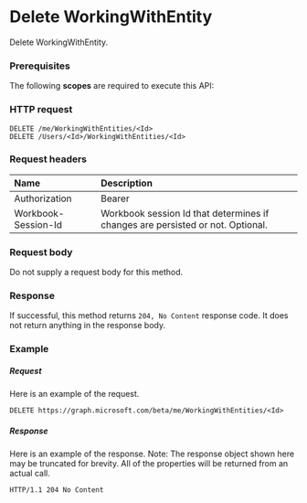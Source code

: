 # Delete WorkingWithEntity

Delete WorkingWithEntity.
### Prerequisites
The following **scopes** are required to execute this API: 
### HTTP request
<!-- { "blockType": "ignored" } -->
```http
DELETE /me/WorkingWithEntities/<Id>
DELETE /Users/<Id>/WorkingWithEntities/<Id>

```
### Request headers
| Name       | Description|
|:---------------|:----------|
| Authorization  | Bearer <code>|
| Workbook-Session-Id  | Workbook session Id that determines if changes are persisted or not. Optional.|

### Request body
Do not supply a request body for this method.


### Response
If successful, this method returns `204, No Content` response code. It does not return anything in the response body.

### Example
##### Request
Here is an example of the request.
<!-- {
  "blockType": "request",
  "name": "delete_workingwithentity"
}-->
```http
DELETE https://graph.microsoft.com/beta/me/WorkingWithEntities/<Id>
```
##### Response
Here is an example of the response. Note: The response object shown here may be truncated for brevity. All of the properties will be returned from an actual call.
<!-- {
  "blockType": "response",
  "truncated": true
} -->
```http
HTTP/1.1 204 No Content
```

<!-- uuid: 8fcb5dbc-d5aa-4681-8e31-b001d5168d79
2015-10-25 14:57:30 UTC -->
<!-- {
  "type": "#page.annotation",
  "description": "Delete WorkingWithEntity",
  "keywords": "",
  "section": "documentation",
  "tocPath": ""
}-->